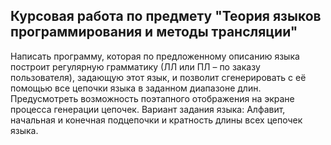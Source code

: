 ## Курсовая работа по предмету "Теория языков программирования и методы трансляции"

Написать программу, которая по предложенному описанию языка построит регулярную грамматику (ЛЛ или ПЛ – по заказу пользователя), задающую этот язык, и позволит сгенерировать с её помощью все цепочки языка в заданном диапазоне длин. Предусмотреть возможность поэтапного отображения на экране процесса генерации цепочек. 
Вариант задания языка: Алфавит, начальная и конечная подцепочки и кратность длины всех цепочек языка.